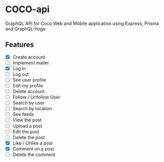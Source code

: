 # COCO-api

GraphQL API for Coco Web and Mobile application using Express, Prisma and GraphQL-Yoga

## Features

- [x] Create account
- [ ] Implement mailer
- [x] Log in
- [ ] Log out
- [ ] See user profile
- [ ] Edit my profile
- [ ] Delete account
- [ ] Follow / Unfollow User
- [ ] Search by user
- [ ] Search by location
- [ ] See feeds
- [ ] View the post
- [ ] Upload a post
- [ ] Edit the post
- [ ] Delete the post
- [x] Like / Unlike a post
- [x] Comment on a post
- [ ] Delete the comment